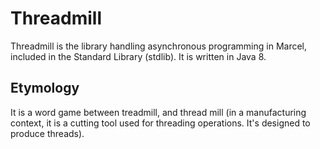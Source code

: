 # Threadmill

Threadmill is the library handling asynchronous programming in Marcel, included in the Standard Library (stdlib).
It is written in Java 8.

## Etymology

It is a word game between treadmill, and thread mill (in a manufacturing context, it is a cutting tool used for threading operations. It's designed to produce threads).

